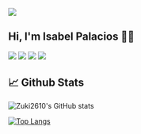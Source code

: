 ![](https://komarev.com/ghpvc/?username=zuki2610&style=flat&color=blue)

## Hi, I'm Isabel Palacios 🤘🏻
![](https://img.shields.io/badge/Html-informational?style=flat&logo=html5&logoColor=white&color=f57f17)
![](https://img.shields.io/badge/Css-informational?style=flat&logo=css3&logoColor=white&color=ff0000)
![](https://img.shields.io/badge/Github-informational?style=flat&logo=bootstrap&logoColor=white&color=8E24AA)
![](https://img.shields.io/badge/Github-informational?style=flat&logo=github&logoColor=white&color=8E24AA)

## 📈 Github Stats

![Zuki2610's GitHub stats](https://github-readme-stats.vercel.app/api?username=zuki2610&show_icons=true&theme=radical&count_private=true&show_icons=true)

[![Top Langs](https://github-readme-stats.vercel.app/api/top-langs/?username=zuki2610&langs_count=8&theme=radical)](https://github.com/sebavidal10/github-readme-stats)


<!---
zuki2610/zuki2610 is a ✨ special ✨ repository because its `README.md` (this file) appears on your GitHub profile.
You can click the Preview link to take a look at your changes.
--->
